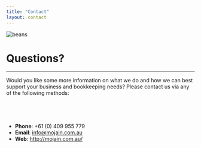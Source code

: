 ```yaml
---
title: "Contact"
layout: contact
---
```


![beans](/assets/images/beans.jpg)

# Questions?

---

Would you like some more information on what we do and how we can best support your business and bookkeeping needs? Please contact us via any of the following methods:

## &nbsp;

 * **Phone**: +61 (0) 409 955 779
 * **Email**: info@mojain.com.au
 * **Web**: http://mojain.com.au/


# &nbsp;

